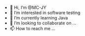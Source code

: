 - 👋 Hi, I’m @MC-JY
- 👀 I’m interested in software testing
- 🌱 I’m currently learning Java
- 💞️ I’m looking to collaborate on ...
- 📫 How to reach me ...

<!---
MC-JY/MC-JY is a ✨ special ✨ repository because its `README.md` (this file) appears on your GitHub profile.
You can click the Preview link to take a look at your changes.
--->

